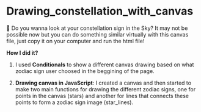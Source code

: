 # Drawing_constellation_with_canvas
🌌 Do you wanna look at your constellation sign in the Sky? It may not be possible now but you can do something similar virtually with this canvas file, just copy it on your computer and run the html file!

<strong> How I did it?</strong>

1. I used <strong>Conditionals</strong> to show a different canvas drawing based on what zodiac sign user choosed in the beggining of the page.

2. <strong>Drawing canvas in JavaScript</strong>: I created a canvas and then started to make two main functions for drawing the different zodiac signs, one for points in the canvas (stars) and another for lines that connects these points to form a zodiac sign image (star_lines).
